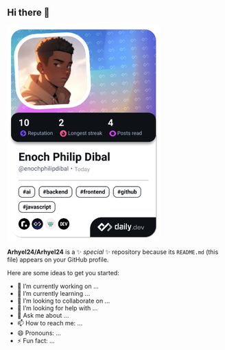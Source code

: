 ## Hi there 👋

<a href="https://app.daily.dev/enochphilipdibal"><img src="./devcard.png" width="356" alt="Enoch's Dev Card"/></a>


**Arhyel24/Arhyel24** is a ✨ _special_ ✨ repository because its `README.md` (this file) appears on your GitHub profile.

Here are some ideas to get you started:

- 🔭 I’m currently working on ...
- 🌱 I’m currently learning ...
- 👯 I’m looking to collaborate on ...
- 🤔 I’m looking for help with ...
- 💬 Ask me about ...
- 📫 How to reach me: ...
- 😄 Pronouns: ...
- ⚡ Fun fact: ...

